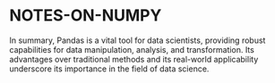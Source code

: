 # NOTES-ON-NUMPY
In summary, Pandas is a vital tool for data scientists, providing robust capabilities for data manipulation, analysis, and transformation. Its advantages over traditional methods and its real-world applicability underscore its importance in the field of data science.
